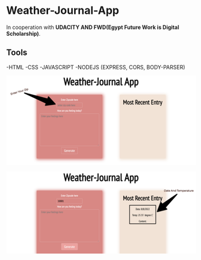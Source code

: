 # Weather-Journal-App
In cooperation with **UDACITY AND FWD(Egypt Future Work is Digital Scholarship)**.
## Tools
-HTML
-CSS
-JAVASCRIPT
-NODEJS (EXPRESS, CORS, BODY-PARSER)

![This is an image](https://github.com/karimcoda/Weather-Journal-App/blob/main/Weather-Journal-App.png)

![This is an image](https://github.com/karimcoda/Weather-Journal-App/blob/main/Weather-Journal-App%20(1).png)
